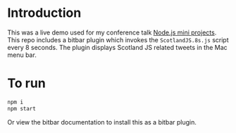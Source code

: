 
# Introduction

This was a live demo used for my conference talk [Node.js mini projects](https://umaar.github.io/node-mini-projects-talk/index.html#/). This repo includes a bitbar plugin which invokes the `ScotlandJS.8s.js` script every 8 seconds. The plugin displays Scotland JS related tweets in the Mac menu bar.

# To run

```sh
npm i
npm start
```

Or view the bitbar documentation to install this as a bitbar plugin.